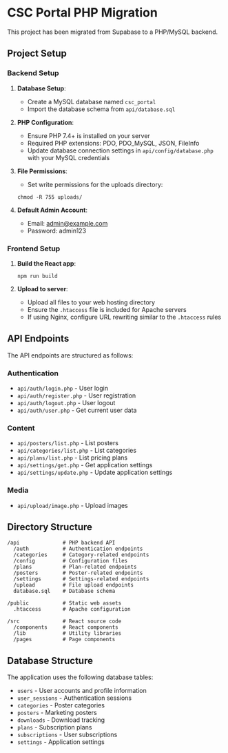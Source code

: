 
# CSC Portal PHP Migration

This project has been migrated from Supabase to a PHP/MySQL backend.

## Project Setup

### Backend Setup

1. **Database Setup**:
   - Create a MySQL database named `csc_portal`
   - Import the database schema from `api/database.sql`

2. **PHP Configuration**:
   - Ensure PHP 7.4+ is installed on your server
   - Required PHP extensions: PDO, PDO_MySQL, JSON, FileInfo
   - Update database connection settings in `api/config/database.php` with your MySQL credentials

3. **File Permissions**:
   - Set write permissions for the uploads directory:
   ```
   chmod -R 755 uploads/
   ```

4. **Default Admin Account**:
   - Email: admin@example.com
   - Password: admin123

### Frontend Setup

1. **Build the React app**:
   ```
   npm run build
   ```

2. **Upload to server**:
   - Upload all files to your web hosting directory
   - Ensure the `.htaccess` file is included for Apache servers
   - If using Nginx, configure URL rewriting similar to the `.htaccess` rules

## API Endpoints

The API endpoints are structured as follows:

### Authentication
- `api/auth/login.php` - User login
- `api/auth/register.php` - User registration
- `api/auth/logout.php` - User logout
- `api/auth/user.php` - Get current user data

### Content
- `api/posters/list.php` - List posters
- `api/categories/list.php` - List categories
- `api/plans/list.php` - List pricing plans
- `api/settings/get.php` - Get application settings
- `api/settings/update.php` - Update application settings

### Media
- `api/upload/image.php` - Upload images

## Directory Structure

```
/api              # PHP backend API
  /auth           # Authentication endpoints
  /categories     # Category-related endpoints
  /config         # Configuration files
  /plans          # Plan-related endpoints
  /posters        # Poster-related endpoints
  /settings       # Settings-related endpoints
  /upload         # File upload endpoints
  database.sql    # Database schema

/public           # Static web assets
  .htaccess       # Apache configuration

/src              # React source code
  /components     # React components
  /lib            # Utility libraries
  /pages          # Page components
```

## Database Structure

The application uses the following database tables:

- `users` - User accounts and profile information
- `user_sessions` - Authentication sessions
- `categories` - Poster categories
- `posters` - Marketing posters
- `downloads` - Download tracking
- `plans` - Subscription plans
- `subscriptions` - User subscriptions
- `settings` - Application settings
